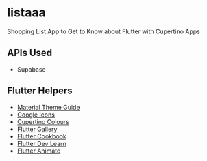 # listaaa

Shopping List App to Get to Know about Flutter with Cupertino Apps

## APIs Used

- Supabase

## Flutter Helpers

- [Material Theme Guide](https://m3.material.io/)
- [Google Icons](https://fonts.google.com/icons?icon.platform=flutter&sort=popularity&icon.style=Filled)
- [Cupertino Colours](https://api.flutter.dev/flutter/cupertino/CupertinoColors-class.html)
- [Flutter Gallery](https://gallery.flutter.dev/#/)
- [Flutter Cookbook](https://docs.flutter.dev/cookbook)
- [Flutter Dev Learn](https://flutter.dev/learn)
- [Flutter Animate](https://pub.dev/packages/flutter_animate)
